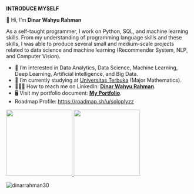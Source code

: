 **INTRODUCE MYSELF**

👋 Hi, I’m **Dinar Wahyu Rahman**


As a self-taught programmer, I work on Python, SQL, and machine learning skills. From my understanding of programming language skills and these skills, I was able to produce several small and medium-scale projects related to data science and machine learning (Recommender System, NLP, and Computer Vision).


- 👀 I’m interested in Data Analytics, Data Science, Machine Learning, Deep Learning, Artificial intelligence, and Big Data.
- 🌱 I’m currently studying at [Universitas Terbuka](https://www.ut.ac.id/) (Major Mathematics).
- 👩🏻‍💼 How to reach me on LinkedIn: **[Dinar Wahyu Rahman](https://www.linkedin.com/in/dinar-wahyu-rahman)**.
- 🖥 Visit my portfolio document: **[My Portfolio](https://drive.google.com/file/d/1jIvwwyIdzlKvCBYbCUK_FdNi0tBtTlh6/view?usp=sharing)**.
- Roadmap Profile: https://roadmap.sh/u/soloplyzz

<p align="left">
<a href="https://github.com/dinarrahman30">
  <img height="180em" src="https://github-readme-stats-eight-theta.vercel.app/api?username=dinarrahman30&show_icons=true&theme=algolia&include_all_commits=true&count_private=true"/>
  <img height="180em" src="https://github-readme-stats-eight-theta.vercel.app/api/top-langs/?username=dinarrahman30&layout=compact&langs_count=8&theme=algolia"/>
</a>
</p>

<p align="left"> <img src="https://komarev.com/ghpvc/?username=dinarrahman30&label=Profile%20views&color=0e75b6&style=flat" alt="dinarrahman30" /> </p>
<!---
dinarrahman30/dinarrahman30 is a ✨ special ✨ repository because its `README.md` (this file) appears on your GitHub profile.
You can click the Preview link to take a look at your changes.
--->

